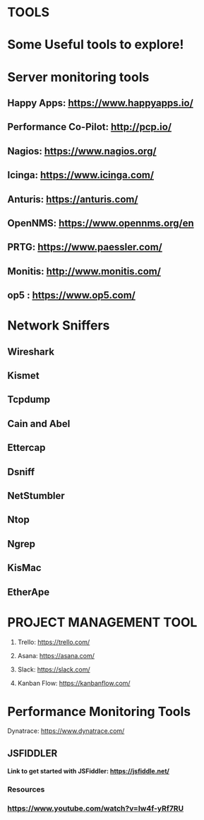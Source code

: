 # TOOLS

# Some Useful tools to explore!

# Server monitoring tools

## Happy Apps: https://www.happyapps.io/
## Performance Co-Pilot: http://pcp.io/
## Nagios: https://www.nagios.org/
## Icinga: https://www.icinga.com/
## Anturis: https://anturis.com/
## OpenNMS: https://www.opennms.org/en
## PRTG: https://www.paessler.com/
## Monitis: http://www.monitis.com/
## op5 : https://www.op5.com/

# Network Sniffers

## Wireshark
## Kismet
## Tcpdump
## Cain and Abel
## Ettercap
## Dsniff
## NetStumbler
## Ntop
## Ngrep
## KisMac
## EtherApe

# PROJECT MANAGEMENT TOOL

1. Trello:  https://trello.com/

2. Asana: https://asana.com/

3. Slack:  https://slack.com/

4. Kanban Flow: https://kanbanflow.com/

# Performance Monitoring Tools
Dynatrace: https://www.dynatrace.com/



## JSFIDDLER

#### Link to get started with JSFiddler: https://jsfiddle.net/

### Resources

### https://www.youtube.com/watch?v=Iw4f-yRf7RU
